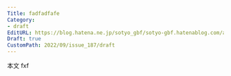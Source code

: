 ```yaml
---
Title: fadfadfafe
Category:
- draft
EditURL: https://blog.hatena.ne.jp/sotyo_gbf/sotyo-gbf.hatenablog.com/atom/entry/4207112889923147076
Draft: true
CustomPath: 2022/09/issue_187/draft
---
```


本文
fxf
